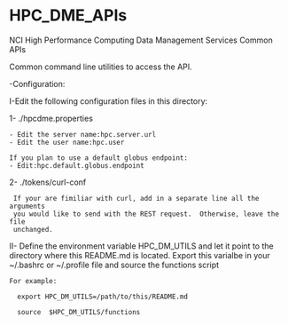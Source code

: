 # HPC_DME_APIs
NCI High Performance Computing Data Management Services Common APIs

Common command line utilities to access the API.

-Configuration:

I-Edit the following configuration files in this directory:

  1- ./hpcdme.properties

    - Edit the server name:hpc.server.url
    - Edit the user name:hpc.user

    If you plan to use a default globus endpoint:
    - Edit:hpc.default.globus.endpoint 

  2- ./tokens/curl-conf

     If your are fimiliar with curl, add in a separate line all the arguments
     you would like to send with the REST request.  Otherwise, leave the file
     unchanged.



II- Define the environment variable HPC_DM_UTILS and let it point to the
    directory where this README.md is located.  Export this varialbe in your
    ~/.bashrc or ~/.profile file and source the functions script 

    For example:

      export HPC_DM_UTILS=/path/to/this/README.md

      source  $HPC_DM_UTILS/functions
